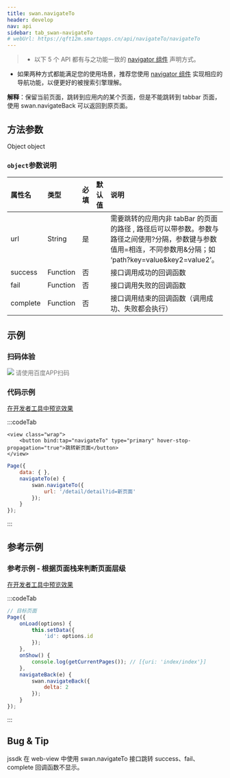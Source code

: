 ```yaml
---
title: swan.navigateTo
header: develop
nav: api
sidebar: tab_swan-navigateTo
# webUrl: https://qft12m.smartapps.cn/api/navigateTo/navigateTo
---
```


> * 以下 5 个 API 都有与之功能一致的 [navigator 组件](/develop/component/nav/) 声明方式。
* 如果两种方式都能满足您的使用场景，推荐您使用 [navigator 组件](/develop/component/nav/) 实现相应的导航功能，以便更好的被搜索引擎理解。


 

**解释**：保留当前页面，跳转到应用内的某个页面，但是不能跳转到 tabbar 页面，使用 swan.navigateBack 可以返回到原页面。

 

## 方法参数 

Object object

###  `object`参数说明  

|属性名 |类型  |必填 | 默认值 |说明|
|:---- |:---- |:---- |:----|:----|
|url |String  |是| |  需要跳转的应用内非 tabBar 的页面的路径 , 路径后可以带参数。参数与路径之间使用?分隔，参数键与参数值用=相连，不同参数用&分隔；如 ‘path?key=value&key2=value2’。|
|success| Function  |  否  | |  接口调用成功的回调函数|
|fail  |  Function  |  否  | |  接口调用失败的回调函数|
|complete  |  Function  |  否 | |   接口调用结束的回调函数（调用成功、失败都会执行）|

## 示例

 
### 扫码体验

<div class='scan-code-container'>
    <img src="https://b.bdstatic.com/miniapp/assets/images/doc_demo/pages_navigateTo.png" class="demo-qrcode-image" />
    <font color=#777 12px>请使用百度APP扫码</font>
</div>

###  代码示例
<a href="swanide://fragment/0d35934b50b1749bc787786f3cd140241574138803752" title="在开发者工具中预览效果" target="_blank">在开发者工具中预览效果</a>

 
:::codeTab
```swan
<view class="wrap">
    <button bind:tap="navigateTo" type="primary" hover-stop-propagation="true">跳转新页面</button>
</view>
```

 

```js
Page({
    data: { },
    navigateTo(e) {
        swan.navigateTo({
            url: '/detail/detail?id=新页面'
        });
    }
});
```
:::


## 参考示例

###  参考示例 - 根据页面栈来判断页面层级 
<a href="swanide://fragment/c6fca5358fe9204946156bbe2264b1941575403962704" title="在开发者工具中预览效果" target="_blank">在开发者工具中预览效果</a>

 
:::codeTab
```js
// 目标页面
Page({
    onLoad(options) {
        this.setData({
            'id': options.id
        });
    },
    onShow() {
        console.log(getCurrentPages()); // [{uri: 'index/index'}]
    },
    navigateBack(e) {
        swan.navigateBack({
            delta: 2
        });
    }
});

```
:::
## Bug & Tip 
jssdk 在 web-view 中使用 swan.navigateTo 接口跳转 success、fail、complete 回调函数不显示。
 
